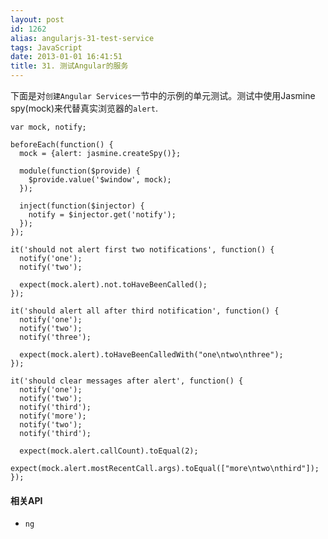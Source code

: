 ```yaml
---
layout: post
id: 1262
alias: angularjs-31-test-service
tags: JavaScript
date: 2013-01-01 16:41:51
title: 31. 测试Angular的服务
---
```


下面是对`创建Angular Services`一节中的示例的单元测试。测试中使用Jasmine spy(mock)来代替真实浏览器的`alert`.

    var mock, notify;

    beforeEach(function() {
      mock = {alert: jasmine.createSpy()};

      module(function($provide) {
        $provide.value('$window', mock);
      });

      inject(function($injector) {
        notify = $injector.get('notify');
      });
    });

    it('should not alert first two notifications', function() {
      notify('one');
      notify('two');

      expect(mock.alert).not.toHaveBeenCalled();
    });

    it('should alert all after third notification', function() {
      notify('one');
      notify('two');
      notify('three');

      expect(mock.alert).toHaveBeenCalledWith("one\ntwo\nthree");
    });

    it('should clear messages after alert', function() {
      notify('one');
      notify('two');
      notify('third');
      notify('more');
      notify('two');
      notify('third');

      expect(mock.alert.callCount).toEqual(2);
      expect(mock.alert.mostRecentCall.args).toEqual(["more\ntwo\nthird"]);
    });

#### 相关API

*   `ng`
